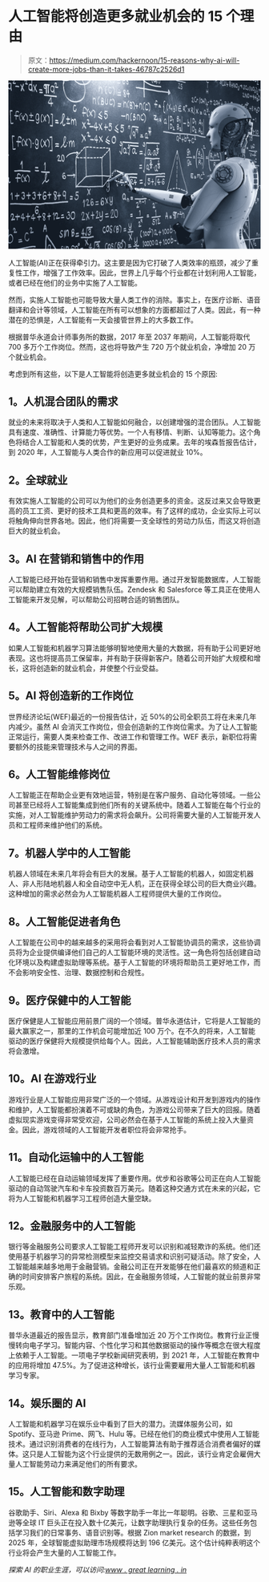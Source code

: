 # 人工智能将创造更多就业机会的 15 个理由

> 原文：<https://medium.com/hackernoon/15-reasons-why-ai-will-create-more-jobs-than-it-takes-46787c2526d1>

![](img/3aea6196cfe8a31800f7897e2e3b1c70.png)

人工智能(AI)正在获得牵引力。这主要是因为它打破了人类效率的瓶颈，减少了重复性工作，增强了工作效率。因此，世界上几乎每个行业都在计划利用人工智能，或者已经在他们的业务中实施了人工智能。

然而，实施人工智能也可能导致大量人类工作的消除。事实上，在医疗诊断、语音翻译和会计等领域，人工智能在所有可以想象的方面都超过了人类。因此，有一种潜在的恐惧是，人工智能有一天会接管世界上的大多数工作。

根据普华永道会计师事务所的数据，2017 年至 2037 年期间，人工智能将取代 700 多万个工作岗位。然而，这也将导致产生 720 万个就业机会，净增加 20 万个就业机会。

考虑到所有这些，以下是人工智能将创造更多就业机会的 15 个原因:

## **1。人机混合团队的需求**

就业的未来将取决于人类和人工智能如何融合，以创建增强的混合团队。人工智能具有速度、准确性、计算能力等优势。一个人有移情、判断、认知等能力。这个角色将结合人工智能和人类的优势，产生更好的业务成果。去年的埃森哲报告估计，到 2020 年，人工智能与人类合作的新应用可以促进就业 10%。

## **2。全球就业**

有效实施人工智能的公司可以为他们的业务创造更多的资金。这反过来又会导致更高的员工工资、更好的技术工具和更高的效率。有了这样的成功，企业实际上可以将触角伸向世界各地。因此，他们将需要一支全球性的劳动力队伍，而这又将创造巨大的就业机会。

## **3。AI 在营销和销售中的作用**

人工智能已经开始在营销和销售中发挥重要作用。通过开发智能数据库，人工智能可以帮助建立有效的大规模销售队伍。Zendesk 和 Salesforce 等工具正在使用人工智能来开发见解，可以帮助公司招聘合适的销售团队。

## **4。人工智能将帮助公司扩大规模**

如果人工智能和机器学习算法能够明智地使用大量的大数据，将有助于公司更好地表现。这也将提高员工保留率，并有助于获得新客户。随着公司开始扩大规模和增长，这将创造新的就业机会，并使整个行业受益。

## **5。AI 将创造新的工作岗位**

世界经济论坛(WEF)最近的一份报告估计，近 50%的公司全职员工将在未来几年内减少。虽然 AI 会消灭工作岗位，但会创造新的工作岗位需求。为了让人工智能正常运行，需要人类来检查工作、改进工作和管理工作。WEF 表示，新职位将需要额外的技能来管理技术与人之间的界面。

## **6。人工智能维修岗位**

人工智能正在帮助企业更有效地运营，特别是在客户服务、自动化等领域。一些公司甚至已经将人工智能集成到他们所有的关键系统中。随着人工智能在每个行业的实施，对人工智能维护劳动力的需求将会飙升。公司将需要大量的人工智能开发人员和工程师来维护他们的系统。

## **7。机器人学中的人工智能**

机器人领域在未来几年将会有巨大的发展。基于人工智能的机器人，如固定机器人、非人形陆地机器人和全自动空中无人机，正在获得全球公司的巨大商业兴趣。这种增加的需求必然会为人工智能机器人工程师提供大量的工作岗位。

## **8。人工智能促进者角色**

人工智能在公司中的越来越多的采用将会看到对人工智能协调员的需求，这些协调员将为企业提供编译他们自己的人工智能环境的灵活性。这一角色将包括创建自动化环境以及构建虚拟助理等系统。基于人工智能的环境将帮助员工更好地工作，而不会影响安全性、治理、数据控制和合规性。

## **9。医疗保健中的人工智能**

医疗保健是人工智能应用前景广阔的一个领域。普华永道估计，它将是人工智能的最大赢家之一，那里的工作机会可能增加近 100 万个。在不久的将来，人工智能驱动的医疗保健将大规模提供给每个人。因此，人工智能辅助医疗技术人员的需求将会激增。

## **10。AI 在游戏行业**

游戏行业是人工智能应用非常广泛的一个领域。从游戏设计和开发到游戏内的操作和维护，人工智能都扮演着不可或缺的角色，为游戏公司带来了巨大的回报。随着虚拟现实游戏变得非常受欢迎，公司必然会在基于人工智能的系统上投入大量资金。因此，游戏领域的人工智能开发者职位将会非常抢手。

## **11。自动化运输中的人工智能**

人工智能已经在自动运输领域发挥了重要作用。优步和谷歌等公司正在向人工智能驱动的自动驾驶汽车和卡车投资数百万美元。随着这种交通方式在未来的兴起，它将为人工智能和机器学习工程师创造大量空缺。

## **12。金融服务中的人工智能**

银行等金融服务公司要求人工智能工程师开发可以识别和减轻欺诈的系统。他们还使用基于机器学习的异常检测模型来监控交易请求和识别可疑活动。除了安全，人工智能越来越多地用于金融营销。金融公司正在开发能够在他们最喜欢的频道和正确的时间安排客户旅程的系统。因此，在金融服务领域，人工智能的就业前景非常乐观。

## **13。教育中的人工智能**

普华永道最近的报告显示，教育部门准备增加近 20 万个工作岗位。教育行业正慢慢转向电子学习。智能内容、个性化学习和其他数据驱动的操作等概念在很大程度上依赖于人工智能。一项电子学校新闻研究表明，到 2021 年，人工智能在教育中的应用将增加 47.5%。为了促进这种增长，该行业需要雇用大量人工智能和机器学习专家。

## **14。娱乐圈的 AI**

人工智能和机器学习在娱乐业中看到了巨大的潜力。流媒体服务公司，如 Spotify、亚马逊 Prime、网飞、Hulu 等。已经在他们的商业模式中使用人工智能技术。通过识别消费者的在线行为，人工智能算法有助于推荐适合消费者偏好的媒体。这只是人工智能为这个行业提供的无数用例之一。因此，该行业肯定会雇佣大量人工智能劳动力来满足他们的所有要求。

## 15。人工智能和数字助理

谷歌助手、Siri、Alexa 和 Bixby 等数字助手一年比一年聪明。谷歌、三星和亚马逊等全球 IT 巨头正在投入数十亿美元，让数字助理执行复杂的任务。这些任务包括学习我们的日常事务、语音识别等。根据 Zion market research 的数据，到 2025 年，全球智能虚拟助理市场规模将达到 196 亿美元。这个估计纯粹表明这个行业将会产生大量的人工智能工作。

*探索 AI 的职业生涯，可以访问:*[*www . great learning . in*](https://www.greatlearning.in/pg-program-artificial-intelligence-machine-learning?utm_source=Medium)